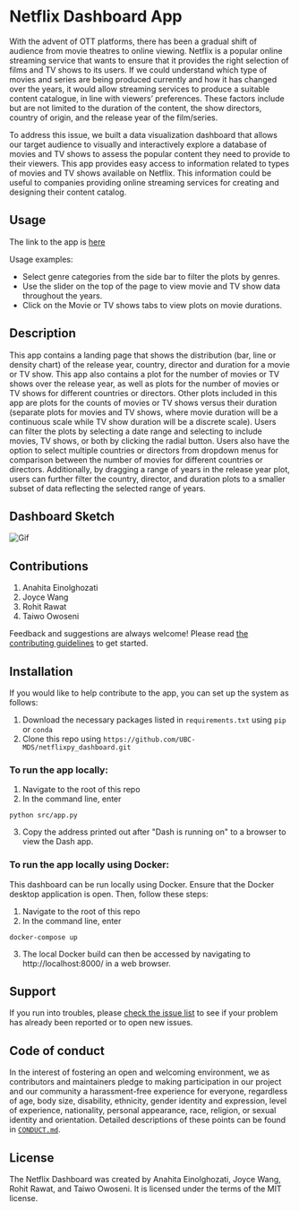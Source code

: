 # Netflix Dashboard App

With the advent of OTT platforms, there has been a gradual shift of audience from movie theatres to online viewing. Netflix is a popular online streaming service that wants to ensure that it provides the right selection of films and TV shows to its users. If we could understand which type of movies and series are being produced currently and how it has changed over the years, it would allow streaming services to produce a suitable content catalogue, in line with viewers’ preferences. These factors include but are not limited to the duration of the content, the show directors, country of origin, and the release year of the film/series. 

To address this issue, we built a data visualization dashboard that allows our target audience to visually and interactively explore a database of movies and TV shows to assess the popular content they need to provide to their viewers. This app provides easy access to information related to types of movies and TV shows available on Netflix. This information could be useful to companies providing online streaming services for creating and designing their content catalog. 


## Usage
The link to the app is [here](https://dsci-532-netflixpy.herokuapp.com/)

Usage examples:
- Select genre categories from the side bar to filter the plots by genres.
- Use the slider on the top of the page to view movie and TV show data throughout the years.
- Click on the Movie or TV shows tabs to view plots on movie durations.


## Description
This app contains a landing page that shows the distribution (bar, line or density chart) of the release year, country, director and duration for a movie or TV show.  This app also contains a plot for the number of movies or TV shows over the release year, as well as plots for the number of movies or TV shows for different countries or directors.  Other plots included in this app are plots for the counts of movies or TV shows versus their duration (separate plots for movies and TV shows, where movie duration will be a continuous scale while TV show duration will be a discrete scale).  Users can filter the plots by selecting a date range and selecting to include movies, TV shows, or both by clicking the radial button.  Users also have the option to select multiple countries or directors from dropdown menus for comparison between the number of movies for different countries or directors.  Additionally, by dragging a range of years in the release year plot, users can further filter the country, director, and duration plots to a smaller subset of data reflecting the selected range of years. <EDITS>


## Dashboard Sketch


![Gif](docs/netflix_app.gif)


## Contributions

1. Anahita Einolghozati
2. Joyce Wang 
3. Rohit Rawat
4. Taiwo Owoseni

Feedback and suggestions are always welcome! Please read [the contributing
guidelines](https://github.com/UBC-MDS/netflixpy_dashboard/blob/main/CONTRIBUTING.md)
to get started.

## Installation
If you would like to help contribute to the app, you can set up the system as follows:
1. Download the necessary packages listed in `requirements.txt` using `pip` or `conda`
2. Clone this repo using `https://github.com/UBC-MDS/netflixpy_dashboard.git`

### To run the app locally:
1. Navigate to the root of this repo
2. In the command line, enter
```
python src/app.py
```
3. Copy the address printed out after "Dash is running on" to a browser to view the Dash app.

### To run the app locally using Docker:
This dashboard can be run locally using Docker. Ensure that the Docker desktop application is open. Then, follow these steps:
1. Navigate to the root of this repo
2. In the command line, enter
```
docker-compose up
```
3. The local Docker build can then be accessed by navigating to http://localhost:8000/ in a web browser.

## Support

If you run into troubles, please [check the issue
list](https://github.com/UBC-MDS/netflixpy_dashboard/issues) to see
if your problem has already been reported or to open new issues.

## Code of conduct

In the interest of fostering an open and welcoming environment, we as contributors and maintainers pledge to making participation in our project and our community a harassment-free experience for everyone, regardless of age, body size, disability, ethnicity, gender identity and expression, level of experience, nationality, personal appearance, race, religion, or sexual identity and orientation. Detailed descriptions
of these points can be found in [`CONDUCT.md`](https://github.com/UBC-MDS/netflixpy_dashboard/blob/main/CONDUCT.md).

## License
The Netflix Dashboard was created by Anahita Einolghozati, Joyce Wang, Rohit Rawat, and Taiwo Owoseni. It is licensed under the terms of the MIT license.
